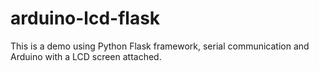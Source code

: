 # arduino-lcd-flask
This is a demo using Python Flask framework, serial communication and Arduino with a LCD screen attached.
